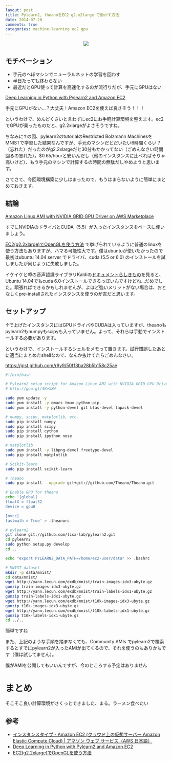 ```yaml
---
layout: post
title: Pylearn2, theanoをEC2 g2.x2large で動かす方法
date: 2014-07-20
comments: true
categories: machine-learning ec2 gpu
---
```


<div align="center"><img src="/images/dbm_learned_from_mnist.png "Weight visualization of Restricted bolztomann machine trained on MNIST dataset."" class="image"></div>

## モチベーション

- 手元のへぼマシンでニューラルネットの学習を回わす
- 半日たっても終わらない
- 最近だとGPU使って計算を高速化するのが流行りだが、手元にGPUはない

[Deep Learning in Python with Pylearn2 and Amazon EC2](http://www.kurtsp.com/deep-learning-in-python-with-pylearn2-and-amazon-ec2.html)

手元にGPUがない…？大丈夫！Amazon EC2を使えば良さそう！！！

というわけで、めんどくさいと言わずにec2にお手軽計算環境を整えます。ec2でGPUが乗ったものだと、g2.2xlargeがよさそうですね。

ちなみに↑の図、pylearn2のtutorialのRestricted Bolzmann MachinesをMNISTで学習した結果なんですが、手元のマシンだとだいたい6時間くらい？（忘れた）だったのがg2.2xlargeだと30分もかかってない（ごめんなさい時間図るの忘れた）。$0.65/hourと安いんだし（他のインスタンスに比べればそりゃ高いけど）、もう手元のマシンで計算するの時間の無駄だしやめようと思います。

さてさて、今回環境構築に少しはまったので、もうはまらないように簡単にまとめておきます。

## 結論

[Amazon Linux AMI with NVIDIA GRID GPU Driver on AWS Marketplace ](https://aws.amazon.com/marketplace/pp/B00FYCDDTE)

すでにNVIDIAのドライバとCUDA（5.5）が入ったインスタンスをベースに使いましょう。

[EC2(g2.2xlarge)でOpenGLを使う方法](http://xanxys.hatenablog.jp/entry/2014/05/17/135932) で挙げられているように普通のlinuxを使う方法もありますが、ハマる可能性大です。僕はubuntuが使いたかったので最初はubuntu 14.04 server でドライバ、cuda (5.5 or 6.0) のインストールを試しましたが同じように失敗しました。

イケイケと噂の音声認識ライブラリKaldiの[ドキュメントらしきもの](https://220-135-252-130.hinet-ip.hinet.net/speechwiki/index.php/Kaldi#installing_and_testing_CUDA-6.0_in_Ubuntu_14.04)を見ると、Ubuntu 14.04でもcuda 6.0インストールできるっぽいんですけどね…だめでした。頑張ればできるかもしれませんが、よほど強いメリットがない場合は、おとなしくpre-installされたインスタンスを使うのが吉だと思います。

## セットアップ

↑で上げたインスタンスにはGPUドライバやCUDAは入っていますが、theanoもpylearn2もnumpyもscipyも入っていません。よって、それらは手動でインストールする必要があります。

というわけで、インストールするシェルをメモって置きます。試行錯誤したあとに適当にまとめたshellなので、なんか抜けてたらごめんなさい。

https://gist.github.com/r9y9/50f13ba28b5b158c25ae

```bash
#!/bin/bash

# Pylearn2 setup script for Amazon Linux AMI with NVIDIA GRID GPU Driver.
# http://goo.gl/3KeXXW

sudo yum update -y
sudo yum install -y emacs tmux python-pip
sudo yum install -y python-devel git blas-devel lapack-devel

# numpy, scipy, matplotlib, etc.
sudo pip install numpy
sudo pip install scipy
sudo pip install cython
sudo pip install ipython nose

# matplotlib
sudo yum install -y libpng-devel freetype-devel
sudo pip install matplotlib

# Scikit-learn
sudo pip install scikit-learn

# Theano
sudo pip install --upgrade git+git://github.com/Theano/Theano.git

# Enable GPU for theano
echo '[global]
floatX = float32
device = gpu0

[nvcc]
fastmath = True' > .theanorc

# pylearn2
git clone git://github.com/lisa-lab/pylearn2.git
cd pylearn2
sudo python setup.py develop
cd ..

echo "export PYLEARN2_DATA_PATH=/home/ec2-user/data" >> .bashrc

# MNIST dataset
mkdir -p data/mnist/
cd data/mnist/
wget http://yann.lecun.com/exdb/mnist/train-images-idx3-ubyte.gz
gunzip train-images-idx3-ubyte.gz
wget http://yann.lecun.com/exdb/mnist/train-labels-idx1-ubyte.gz
gunzip train-labels-idx1-ubyte.gz
wget http://yann.lecun.com/exdb/mnist/t10k-images-idx3-ubyte.gz
gunzip t10k-images-idx3-ubyte.gz
wget http://yann.lecun.com/exdb/mnist/t10k-labels-idx1-ubyte.gz
gunzip t10k-labels-idx1-ubyte.gz
cd ../..
```

簡単ですね

また、上記のような手順を踏まなくても、Community AMIs でpylearn2で検索するとすでにpylearn2が入ったAMIが出てくるので、それを使うのもありかもです（僕は試してません）。

僕がAMIを公開してもいいんですが、今のところする予定はありません

# まとめ

そこそこ良い計算環境がさくっとできました、まる。ラーメン食べたい

## 参考

- [インスタンスタイプ - Amazon EC2 (クラウド上の仮想サーバー Amazon Elastic Compute Cloud) | アマゾン ウェブ サービス（AWS 日本語）](http://aws.amazon.com/jp/ec2/instance-types/)
- [Deep Learning in Python with Pylearn2 and Amazon EC2](http://www.kurtsp.com/deep-learning-in-python-with-pylearn2-and-amazon-ec2.html)
- [EC2(g2.2xlarge)でOpenGLを使う方法](http://xanxys.hatenablog.jp/entry/2014/05/17/135932)
